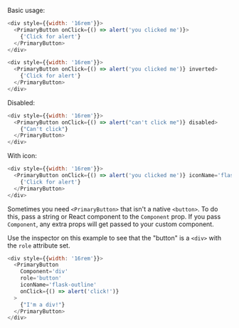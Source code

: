 Basic usage:

```js
<div style={{width: '16rem'}}>
  <PrimaryButton onClick={() => alert('you clicked me')}>
    {'Click for alert'}
  </PrimaryButton>
</div>
```
```js
<div style={{width: '16rem'}}>
  <PrimaryButton onClick={() => alert('you clicked me')} inverted>
    {'Click for alert'}
  </PrimaryButton>
</div>
```

Disabled:

```js
<div style={{width: '16rem'}}>
  <PrimaryButton onClick={() => alert("can't click me")} disabled>
    {"Can't click"}
  </PrimaryButton>
</div>
```

With icon:

```js
<div style={{width: '16rem'}}>
  <PrimaryButton onClick={() => alert('you clicked me')} iconName='flask-outline'>
    {'Click for alert'}
  </PrimaryButton>
</div>
```

Sometimes you need `<PrimaryButton>` that isn't a native `<button>`. To do this, pass a string or React component to the `Component` prop. If you pass `Component`, any extra props will get passed to your custom component.

Use the inspector on this example to see that the "button" is a `<div>` with the `role` attribute set.

```js
<div style={{width: '16rem'}}>
  <PrimaryButton
    Component='div'
    role='button'
    iconName='flask-outline'
    onClick={() => alert('click!')}
  >
    {"I'm a div!"}
  </PrimaryButton>
</div>
```
